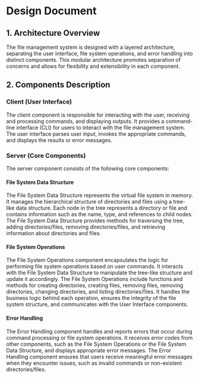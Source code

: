 # Design Document

## 1. Architecture Overview

The file management system is designed with a layered architecture, 
separating the user interface, file system operations, and error handling into distinct components. 
This modular architecture promotes separation of concerns and allows for flexibility and extensibility in each component.

## 2. Components Description

### Client (User Interface)

The client component is responsible for interacting with the user, receiving and processing commands, and displaying outputs. 
It provides a command-line interface (CLI) for users to interact with the file management system. 
The user interface parses user input, invokes the appropriate commands, and displays the results or error messages.

### Server (Core Components)

The server component consists of the following core components:

#### File System Data Structure

The File System Data Structure represents the virtual file system in memory. 
It manages the hierarchical structure of directories and files using a tree-like data structure. 
Each node in the tree represents a directory or file and contains information such as the name, type, and references to child nodes. 
The File System Data Structure provides methods for traversing the tree, adding directories/files, removing directories/files, and retrieving information about directories and files.

#### File System Operations

The File System Operations component encapsulates the logic for performing file system operations based on user commands. 
It interacts with the File System Data Structure to manipulate the tree-like structure and update it accordingly. 
The File System Operations include functions and methods for creating directories, creating files, removing files, removing directories, changing directories, and listing directories/files. 
It handles the business logic behind each operation, ensures the integrity of the file system structure, and communicates with the User Interface components.

#### Error Handling

The Error Handling component handles and reports errors that occur during command processing or file system operations. 
It receives error codes from other components, such as the File System Operations or the File System Data Structure, and displays appropriate error messages. 
The Error Handling component ensures that users receive meaningful error messages when they encounter issues, such as invalid commands or non-existent directories/files.
